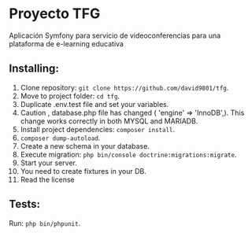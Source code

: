 # Proyecto TFG
Aplicación Symfony para servicio de videoconferencias para una plataforma de e-learning educativa 

## Installing:

1. Clone repository: `git clone https://github.com/david9801/tfg`.
2. Move to project folder: `cd tfg`.
3. Duplicate .env.test file and set your variables.
4. Caution , database.php file has changed (  'engine' => 'InnoDB',). This change works correctly in both MYSQL and MARIADB.
5. Install project dependencies: `composer install`.
6. `composer dump-autoload`.
7. Create a new schema in your database.
8. Execute migration: `php bin/console doctrine:migrations:migrate`.
9. Start your server.
10. You need to create fixtures in your DB.
11. Read the license

## Tests:
Run: `php bin/phpunit`.

